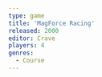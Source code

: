 ```yaml
---
type: game
title: 'MagForce Racing'
released: 2000
editor: Crave
players: 4
genres:
  - Course
---
```

